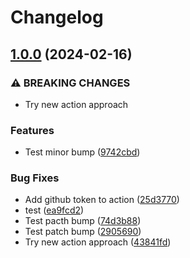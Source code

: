 # Changelog

## [1.0.0](https://github.com/Caroliveira/design-system/compare/v0.1.43...v1.0.0) (2024-02-16)


### ⚠ BREAKING CHANGES

* Try new action approach

### Features

* Test minor bump ([9742cbd](https://github.com/Caroliveira/design-system/commit/9742cbd9387e18e4f6e3d6bab4577219e7d938f1))


### Bug Fixes

* Add github token to action ([25d3770](https://github.com/Caroliveira/design-system/commit/25d377038b8cd3a1b9b3751f72ef747773dae1f6))
* test ([ea9fcd2](https://github.com/Caroliveira/design-system/commit/ea9fcd22edf7baae8326e557757d81842c674ad2))
* Test pacth bump ([74d3b88](https://github.com/Caroliveira/design-system/commit/74d3b88f6f3d10a16a49afce316e98eb25aef548))
* Test patch bump ([2905690](https://github.com/Caroliveira/design-system/commit/290569067f1c6c5f300470a54378d193e1d1cb9f))
* Try new action approach ([43841fd](https://github.com/Caroliveira/design-system/commit/43841fdb94917fb41c8ec3acb09e7dc5143202b5))
